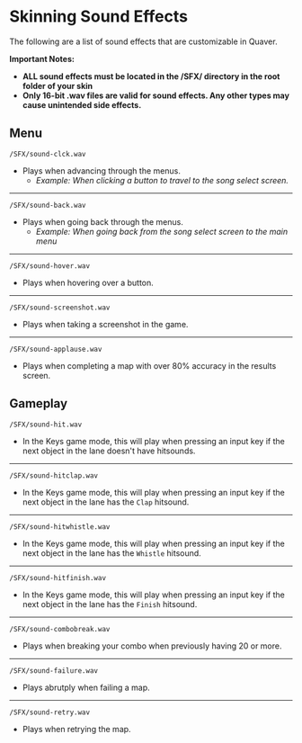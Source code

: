 # Skinning Sound Effects
The following are a list of sound effects that are customizable in Quaver.

**Important Notes:**
* **ALL sound effects must be located in the /SFX/ directory in the root folder of your skin**
* **Only 16-bit .wav files are valid for sound effects. Any other types may cause unintended side effects.**

## Menu ##
`/SFX/sound-clck.wav`

* Plays when advancing through the menus. 
     * *Example: When clicking a button to travel to the song select screen.*
     
---

`/SFX/sound-back.wav`

* Plays when going back through the menus.
     * *Example: When going back from the song select screen to the main menu*

---

`/SFX/sound-hover.wav`

* Plays when hovering over a button.

---

`/SFX/sound-screenshot.wav`

* Plays when taking a screenshot in the game.

---

`/SFX/sound-applause.wav`

* Plays when completing a map with over 80% accuracy in the results screen.

## Gameplay ##
`/SFX/sound-hit.wav`

* In the Keys game mode, this will play when pressing an input key if the next object in the lane doesn't have hitsounds.

---

`/SFX/sound-hitclap.wav`

* In the Keys game mode, this will play when pressing an input key if the next object in the lane has the `Clap` hitsound.

---

`/SFX/sound-hitwhistle.wav`

* In the Keys game mode, this will play when pressing an input key if the next object in the lane has the `Whistle` hitsound.

---

`/SFX/sound-hitfinish.wav`

* In the Keys game mode, this will play when pressing an input key if the next object in the lane has the `Finish` hitsound.

---

`/SFX/sound-combobreak.wav`

* Plays when breaking your combo when previously having 20 or more.

---

`/SFX/sound-failure.wav`

* Plays abrutply when failing a map.

---

`/SFX/sound-retry.wav`

* Plays when retrying the map.
